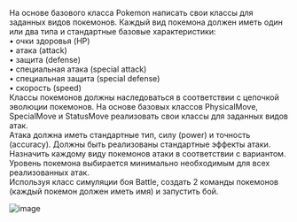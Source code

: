 На основе базового класса Pokemon написать свои классы для заданных видов покемонов. Каждый вид покемона должен иметь один или два типа и стандартные базовые характеристики:<br/>
•	очки здоровья (HP) <br/>
•	атака (attack)<br/>
•	защита (defense)<br/>
•	специальная атака (special attack)<br/>
•	специальная защита (special defense)<br/>
•	скорость (speed)<br/>
Классы покемонов должны наследоваться в соответствии с цепочкой эволюции покемонов. На основе базовых классов PhysicalMove, SpecialMove и StatusMove реализовать свои классы для заданных видов атак.<br/>
Атака должна иметь стандартные тип, силу (power) и точность (accuracy). Должны быть реализованы стандартные эффекты атаки. Назначить каждому виду покемонов атаки в соответствии с вариантом. Уровень покемона выбирается минимально необходимым для всех реализованных атак.<br/>
Используя класс симуляции боя Battle, создать 2 команды покемонов (каждый покемон должен иметь имя) и запустить бой.<br/>

![image](https://user-images.githubusercontent.com/76608743/193221319-f1b93b81-7e92-456c-aaca-94e6e80db0bf.png)
